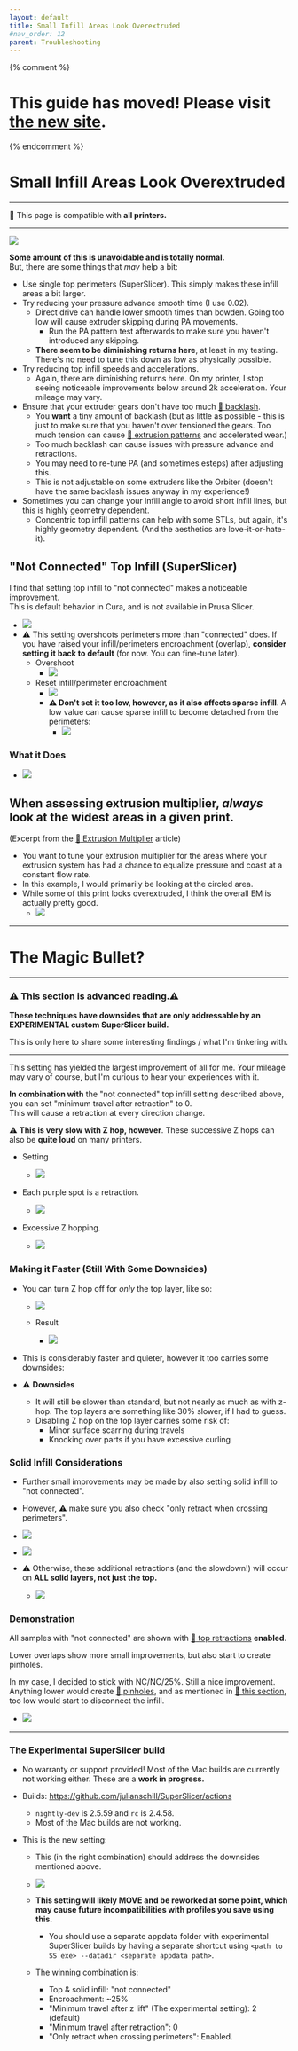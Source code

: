 ```yaml
---
layout: default
title: Small Infill Areas Look Overextruded
#nav_order: 12
parent: Troubleshooting
---
```

{% comment %} 
# This guide has moved! Please visit [the new site](https://andrewellis93.github.io/Print-Tuning-Guide/).
{% endcomment %}
# Small Infill Areas Look Overextruded
---
:dizzy: This page is compatible with **all printers.**

---

![](./images/small_infill_overextruded/example1.png) 

**Some amount of this is unavoidable and is totally normal.**\
But, there are some things that *may* help a bit:
- Use single top perimeters (SuperSlicer). This simply makes these infill areas a bit larger.
- Try reducing your pressure advance smooth time (I use 0.02).
    - Direct drive can handle lower smooth times than bowden. Going too low will cause extruder skipping during PA movements.
        - Run the PA pattern test afterwards to make sure you haven't introduced any skipping.
    - **There seem to be diminishing returns here**, at least in my testing. There's no need to tune this down as low as physically possible.
- Try reducing top infill speeds and accelerations.
    - Again, there are diminishing returns here. On my printer, I stop seeing noticeable improvements below around 2k acceleration. Your mileage may vary.
- Ensure that your extruder gears don't have too much [:page_facing_up: backlash](https://gfycat.com/mealycautiouscoqui). 
    - You **want** a tiny amount of backlash (but as little as possible - this is just to make sure that you haven't over tensioned the gears. Too much tension can cause [:page_facing_up: extrusion patterns](../troubleshooting/extrusion_patterns.md) and accelerated wear.) 
    - Too much backlash can cause issues with pressure advance and retractions.
    - You may need to re-tune PA (and sometimes esteps) after adjusting this.
    - This is not adjustable on some extruders like the Orbiter (doesn't have the same backlash issues anyway in my experience!)
- Sometimes you can change your infill angle to avoid short infill lines, but this is highly geometry dependent.
    - Concentric top infill patterns can help with some STLs, but again, it's highly geometry dependent. (And the aesthetics are love-it-or-hate-it).

## "Not Connected" Top Infill (SuperSlicer)
I find that setting top infill to "not connected"  makes a noticeable improvement.\
This is default behavior in Cura, and is not available in Prusa Slicer.

- ![](./images/small_infill_overextruded/not_connected_setting.png)
- :warning: This setting overshoots perimeters more than "connected" does. If you have raised your infill/perimeters encroachment (overlap), **consider setting it back to default** (for now. You can fine-tune later).
    - Overshoot
        - ![](./images/small_infill_overextruded/overshoot.png)
    - Reset infill/perimeter encroachment
        - ![](./images/small_infill_overextruded/encroachment_setting.png)
        - **:warning: Don't set it too low, however, as it also affects sparse infill**. A low value can cause sparse infill to become detached from the perimeters:
            - ![](./images/small_infill_overextruded/infill_disconnect.png)
### What it Does

- ![](./images/small_infill_overextruded/connected_not_connected_comparison.png)

## When assessing extrusion multiplier, *always* look at the widest areas in a given print.
(Excerpt from the [:page_facing_up: Extrusion Multiplier](../extrusion_multiplier.md) article)
- You want to tune your extrusion multiplier for the areas where your extrusion system has had a chance to equalize pressure and coast at a constant flow rate.
- In this example, I would primarily be looking at the circled area. 
- While some of this print looks overextruded, I think the overall EM is actually pretty good.
    - ![](../images/extrusion_multiplier/em-wheretolook.png) 

---
# The Magic Bullet?

---
### :warning: This section is advanced reading.:warning:
**These techniques have downsides that are only addressable by an EXPERIMENTAL custom SuperSlicer build.**

This is only here to share some interesting findings / what I'm tinkering with.

---

This setting has yielded the largest improvement of all for me. Your mileage may vary of course, but I'm curious to hear your experiences with it.

**In combination with** the "not connected" top infill setting described above, you can set "minimum travel after retraction" to 0.\
This will cause a retraction at every direction change. 

:warning: **This is very slow with Z hop, however**. These successive Z hops can also be **quite loud** on many printers.

- Setting
    - ![](./images/small_infill_overextruded/retract_setting.png)

- Each purple spot is a retraction.
    - ![](./images/small_infill_overextruded/not_connected_retractions.png)

- Excessive Z hopping.
    - ![](./images/small_infill_overextruded/retract_min_distance_example_hop_on.png)

### Making it Faster (Still With Some Downsides)
- You can turn Z hop off for *only* the top layer, like so:

    - ![](./images/small_infill_overextruded/hop_setting.png)

    - Result
        - ![](./images/small_infill_overextruded/retract_min_distance_example_hop_off.png)

- This is considerably faster and quieter, however it too carries some downsides:
- :warning: **Downsides**
    - It will still be slower than standard, but not nearly as much as with z-hop. The top layers are something like 30% slower, if I had to guess.
    - Disabling Z hop on the top layer carries some risk of:
        - Minor surface scarring during travels
        - Knocking over parts if you have excessive curling

### Solid Infill Considerations
- Further small improvements may be made by also setting solid infill to "not connected".
- However, :warning: make sure you also check "only retract when crossing perimeters".

- ![](./images/small_infill_overextruded/not_connected_solid_setting.png)

- ![](./images/small_infill_overextruded/only_retract_when_crossing_perimeters_setting.png)

- :warning: Otherwise, these additional retractions (and the slowdown!) will occur on **ALL solid layers, not just the top.**

    - ![](./images/small_infill_overextruded/not_connected_retractions_solid.png)

### Demonstration

All samples with "not connected" are shown with [:pushpin: top retractions](#the-magic-bullet) **enabled**.

Lower overlaps show more small improvements, but also start to create pinholes.

In my case, I decided to stick with NC/NC/25%. Still a nice improvement.\
Anything lower would create [:page_facing_up: pinholes](../infill_perimeter_overlap.md), and as mentioned in [:pushpin: this section](#the-magic-bullet), too low would start to disconnect the infill.

- ![](./images/small_infill_overextruded/demonstration.png)

---
### The Experimental SuperSlicer build

- No warranty or support provided! Most of the Mac builds are currently not working either. These are a **work in progress.**
- Builds: https://github.com/julianschill/SuperSlicer/actions
    - `nightly-dev` is 2.5.59 and `rc` is 2.4.58.
    - Most of the Mac builds are not working.

- This is the new setting:
    - This (in the right combination) should address the downsides mentioned above.

    - ![](./images/small_infill_overextruded/experimental_setting.png)
    - **This setting will likely MOVE and be reworked at some point, which may cause future incompatibilities with profiles you save using this.** 
        - You should use a separate appdata folder with experimental SuperSlicer builds by having a separate shortcut using `<path to SS exe> --datadir <separate appdata path>`.

    - The winning combination is:
        - Top & solid infill: "not connected"
        - Encroachment: ~25%
        - "Minimum travel after z lift" (The experimental setting): 2 (default)
        - "Minimum travel after retraction": 0
        - "Only retract when crossing perimeters": Enabled.

